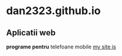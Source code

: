 # dan2323.github.io
## Aplicatii web
**programe pentru** telefoane mobile
[my site is](https://dan2323.github.io)
